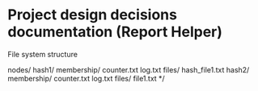 # Project design decisions documentation (Report Helper)

File system structure

nodes/
    hash1/
        membership/
            counter.txt
            log.txt
        files/
            hash_file1.txt
    hash2/
        membership/
            counter.txt
            log.txt
        files/
            file1.txt
*/